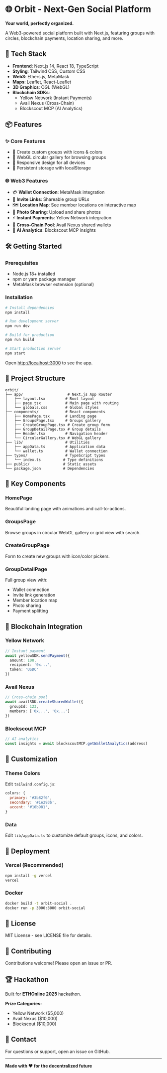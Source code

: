 # 🌐 Orbit - Next-Gen Social Platform

**Your world, perfectly organized.**

A Web3-powered social platform built with Next.js, featuring groups with circles, blockchain payments, location sharing, and more.

## 🚀 Tech Stack

- **Frontend**: Next.js 14, React 18, TypeScript
- **Styling**: Tailwind CSS, Custom CSS
- **Web3**: Ethers.js, MetaMask
- **Maps**: Leaflet, React-Leaflet
- **3D Graphics**: OGL (WebGL)
- **Blockchain SDKs**:
  - Yellow Network (Instant Payments)
  - Avail Nexus (Cross-Chain)
  - Blockscout MCP (AI Analytics)

## 📦 Features

### ✨ Core Features
- 🎨 Create custom groups with icons & colors
- 🔄 WebGL circular gallery for browsing groups
- 📱 Responsive design for all devices
- 💾 Persistent storage with localStorage

### 🌐 Web3 Features
- 💳 **Wallet Connection**: MetaMask integration
- 📨 **Invite Links**: Shareable group URLs
- 🗺️ **Location Map**: See member locations on interactive map
- 📸 **Photo Sharing**: Upload and share photos
- ⚡ **Instant Payments**: Yellow Network integration
- 🔗 **Cross-Chain Pool**: Avail Nexus shared wallets
- 🧠 **AI Analytics**: Blockscout MCP insights

## 🛠️ Getting Started

### Prerequisites
- Node.js 18+ installed
- npm or yarn package manager
- MetaMask browser extension (optional)

### Installation

```bash
# Install dependencies
npm install

# Run development server
npm run dev

# Build for production
npm run build

# Start production server
npm start
```

Open [http://localhost:3000](http://localhost:3000) to see the app.

## 📂 Project Structure

```
orbit/
├── app/                    # Next.js App Router
│   ├── layout.tsx         # Root layout
│   ├── page.tsx           # Main page with routing
│   └── globals.css        # Global styles
├── components/            # React components
│   ├── HomePage.tsx       # Landing page
│   ├── GroupsPage.tsx     # Groups gallery
│   ├── CreateGroupPage.tsx # Create group form
│   ├── GroupDetailPage.tsx # Group details
│   ├── Header.tsx         # Navigation header
│   └── CircularGallery.tsx # WebGL gallery
├── lib/                   # Utilities
│   ├── appData.ts         # Application data
│   └── wallet.ts          # Wallet connection
├── types/                 # TypeScript types
│   └── index.ts          # Type definitions
├── public/               # Static assets
└── package.json          # Dependencies
```

## 🎯 Key Components

### HomePage
Beautiful landing page with animations and call-to-actions.

### GroupsPage
Browse groups in circular WebGL gallery or grid view with search.

### CreateGroupPage
Form to create new groups with icon/color pickers.

### GroupDetailPage
Full group view with:
- Wallet connection
- Invite link generation
- Member location map
- Photo sharing
- Payment splitting

## 🔗 Blockchain Integration

### Yellow Network
```typescript
// Instant payment
await yellowSDK.sendPayment({
  amount: 100,
  recipient: '0x...',
  token: 'USDC'
})
```

### Avail Nexus
```typescript
// Cross-chain pool
await availSDK.createSharedWallet({
  groupId: 123,
  members: ['0x...', '0x...']
})
```

### Blockscout MCP
```typescript
// AI analytics
const insights = await blockscoutMCP.getWalletAnalytics(address)
```

## 🎨 Customization

### Theme Colors
Edit `tailwind.config.js`:
```javascript
colors: {
  primary: '#3b82f6',
  secondary: '#1e293b',
  accent: '#10b981',
}
```

### Data
Edit `lib/appData.ts` to customize default groups, icons, and colors.

## 🚢 Deployment

### Vercel (Recommended)
```bash
npm install -g vercel
vercel
```

### Docker
```bash
docker build -t orbit-social .
docker run -p 3000:3000 orbit-social
```

## 📄 License

MIT License - see LICENSE file for details.

## 🤝 Contributing

Contributions welcome! Please open an issue or PR.

## 🏆 Hackathon

Built for **ETHOnline 2025** hackathon.

**Prize Categories:**
- Yellow Network ($5,000)
- Avail Nexus ($10,000)
- Blockscout ($10,000)

## 📧 Contact

For questions or support, open an issue on GitHub.

---

**Made with ❤️ for the decentralized future**
